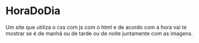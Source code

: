 # HoraDoDia
Um site que utiliza o css com js com o html e de acordo com a hora vai te mostrar se é de manhã ou de tarde ou de noite juntamente com as imagens.
